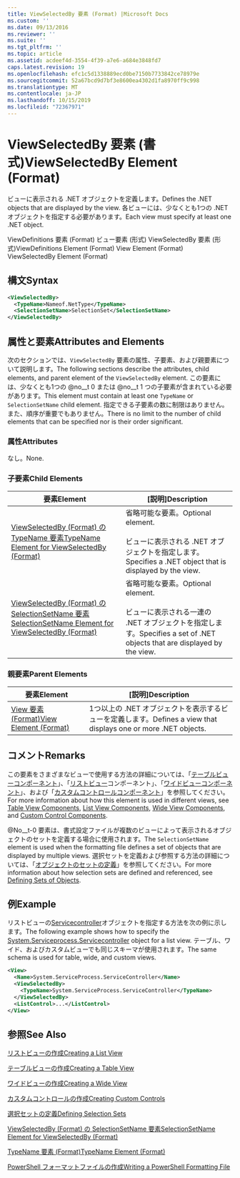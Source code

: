 ```yaml
---
title: ViewSelectedBy 要素 (Format) |Microsoft Docs
ms.custom: ''
ms.date: 09/13/2016
ms.reviewer: ''
ms.suite: ''
ms.tgt_pltfrm: ''
ms.topic: article
ms.assetid: acdeef4d-3554-4f39-a7e6-a684e3848fd7
caps.latest.revision: 19
ms.openlocfilehash: efc1c5d1338889ecd0be7150b7733842ce78979e
ms.sourcegitcommit: 52a67bcd9d7bf3e8600ea4302d1fa8970ff9c998
ms.translationtype: MT
ms.contentlocale: ja-JP
ms.lasthandoff: 10/15/2019
ms.locfileid: "72367971"
---
```

# <a name="viewselectedby-element-format"></a><span data-ttu-id="ab418-102">ViewSelectedBy 要素 (書式)</span><span class="sxs-lookup"><span data-stu-id="ab418-102">ViewSelectedBy Element (Format)</span></span>

<span data-ttu-id="ab418-103">ビューに表示される .NET オブジェクトを定義します。</span><span class="sxs-lookup"><span data-stu-id="ab418-103">Defines the .NET objects that are displayed by the view.</span></span> <span data-ttu-id="ab418-104">各ビューには、少なくとも1つの .NET オブジェクトを指定する必要があります。</span><span class="sxs-lookup"><span data-stu-id="ab418-104">Each view must specify at least one .NET object.</span></span>

<span data-ttu-id="ab418-105">ViewDefinitions 要素 (Format) ビュー要素 (形式) ViewSelectedBy 要素 (形式)</span><span class="sxs-lookup"><span data-stu-id="ab418-105">ViewDefinitions Element (Format) View Element (Format) ViewSelectedBy Element (Format)</span></span>

## <a name="syntax"></a><span data-ttu-id="ab418-106">構文</span><span class="sxs-lookup"><span data-stu-id="ab418-106">Syntax</span></span>

```xml
<ViewSelectedBy>
  <TypeName>Nameof.NetType</TypeName>
  <SelectionSetName>SelectionSet</SelectionSetName>
</ViewSelectedBy>
```

## <a name="attributes-and-elements"></a><span data-ttu-id="ab418-107">属性と要素</span><span class="sxs-lookup"><span data-stu-id="ab418-107">Attributes and Elements</span></span>

<span data-ttu-id="ab418-108">次のセクションでは、`ViewSelectedBy` 要素の属性、子要素、および親要素について説明します。</span><span class="sxs-lookup"><span data-stu-id="ab418-108">The following sections describe the attributes, child elements, and parent element of the `ViewSelectedBy` element.</span></span> <span data-ttu-id="ab418-109">この要素には、少なくとも1つの @no__t 0 または @no__t 1 つの子要素が含まれている必要があります。</span><span class="sxs-lookup"><span data-stu-id="ab418-109">This element must contain at least one `TypeName` or `SelectionSetName` child element.</span></span> <span data-ttu-id="ab418-110">指定できる子要素の数に制限はありません。また、順序が重要でもありません。</span><span class="sxs-lookup"><span data-stu-id="ab418-110">There is no limit to the number of child elements that can be specified nor is their order significant.</span></span>

### <a name="attributes"></a><span data-ttu-id="ab418-111">属性</span><span class="sxs-lookup"><span data-stu-id="ab418-111">Attributes</span></span>

<span data-ttu-id="ab418-112">なし。</span><span class="sxs-lookup"><span data-stu-id="ab418-112">None.</span></span>

### <a name="child-elements"></a><span data-ttu-id="ab418-113">子要素</span><span class="sxs-lookup"><span data-stu-id="ab418-113">Child Elements</span></span>

|<span data-ttu-id="ab418-114">要素</span><span class="sxs-lookup"><span data-stu-id="ab418-114">Element</span></span>|<span data-ttu-id="ab418-115">[説明]</span><span class="sxs-lookup"><span data-stu-id="ab418-115">Description</span></span>|
|-------------|-----------------|
|[<span data-ttu-id="ab418-116">ViewSelectedBy (Format) の TypeName 要素</span><span class="sxs-lookup"><span data-stu-id="ab418-116">TypeName Element for ViewSelectedBy (Format)</span></span>](./typename-element-for-viewselectedby-format.md)|<span data-ttu-id="ab418-117">省略可能な要素。</span><span class="sxs-lookup"><span data-stu-id="ab418-117">Optional element.</span></span><br /><br /> <span data-ttu-id="ab418-118">ビューに表示される .NET オブジェクトを指定します。</span><span class="sxs-lookup"><span data-stu-id="ab418-118">Specifies a .NET object that is displayed by the view.</span></span>|
|[<span data-ttu-id="ab418-119">ViewSelectedBy (Format) の SelectionSetName 要素</span><span class="sxs-lookup"><span data-stu-id="ab418-119">SelectionSetName Element for ViewSelectedBy (Format)</span></span>](./selectionsetname-element-for-viewselectedby-format.md)|<span data-ttu-id="ab418-120">省略可能な要素。</span><span class="sxs-lookup"><span data-stu-id="ab418-120">Optional element.</span></span><br /><br /> <span data-ttu-id="ab418-121">ビューに表示される一連の .NET オブジェクトを指定します。</span><span class="sxs-lookup"><span data-stu-id="ab418-121">Specifies a set of .NET objects that are displayed by the view.</span></span>|

### <a name="parent-elements"></a><span data-ttu-id="ab418-122">親要素</span><span class="sxs-lookup"><span data-stu-id="ab418-122">Parent Elements</span></span>

|<span data-ttu-id="ab418-123">要素</span><span class="sxs-lookup"><span data-stu-id="ab418-123">Element</span></span>|<span data-ttu-id="ab418-124">[説明]</span><span class="sxs-lookup"><span data-stu-id="ab418-124">Description</span></span>|
|-------------|-----------------|
|[<span data-ttu-id="ab418-125">View 要素 (Format)</span><span class="sxs-lookup"><span data-stu-id="ab418-125">View Element (Format)</span></span>](./view-element-format.md)|<span data-ttu-id="ab418-126">1つ以上の .NET オブジェクトを表示するビューを定義します。</span><span class="sxs-lookup"><span data-stu-id="ab418-126">Defines a view that displays one or more .NET objects.</span></span>|

## <a name="remarks"></a><span data-ttu-id="ab418-127">コメント</span><span class="sxs-lookup"><span data-stu-id="ab418-127">Remarks</span></span>

<span data-ttu-id="ab418-128">この要素をさまざまなビューで使用する方法の詳細については、「[テーブルビューコンポーネント](./creating-a-table-view.md)」、「[リストビュー](./creating-a-list-view.md)コンポーネント」、「[ワイドビューコンポーネント](./creating-a-wide-view.md)」、および「[カスタムコントロールコンポーネント](./creating-custom-controls.md)」を参照してください。</span><span class="sxs-lookup"><span data-stu-id="ab418-128">For more information about how this element is used in different views, see [Table View Components](./creating-a-table-view.md), [List View Components](./creating-a-list-view.md), [Wide View Components](./creating-a-wide-view.md), and [Custom Control Components](./creating-custom-controls.md).</span></span>

<span data-ttu-id="ab418-129">@No__t-0 要素は、書式設定ファイルが複数のビューによって表示されるオブジェクトのセットを定義する場合に使用されます。</span><span class="sxs-lookup"><span data-stu-id="ab418-129">The `SelectionSetName` element is used when the formatting file defines a set of objects that are displayed by multiple views.</span></span> <span data-ttu-id="ab418-130">選択セットを定義および参照する方法の詳細については、「[オブジェクトのセットの定義](./defining-selection-sets.md)」を参照してください。</span><span class="sxs-lookup"><span data-stu-id="ab418-130">For more information about how selection sets are defined and referenced, see [Defining Sets of Objects](./defining-selection-sets.md).</span></span>

## <a name="example"></a><span data-ttu-id="ab418-131">例</span><span class="sxs-lookup"><span data-stu-id="ab418-131">Example</span></span>

<span data-ttu-id="ab418-132">リストビューの[Servicecontroller](/dotnet/api/System.ServiceProcess.ServiceController)オブジェクトを指定する方法を次の例に示します。</span><span class="sxs-lookup"><span data-stu-id="ab418-132">The following example shows how to specify the [System.Serviceprocess.Servicecontroller](/dotnet/api/System.ServiceProcess.ServiceController) object for a list view.</span></span> <span data-ttu-id="ab418-133">テーブル、ワイド、およびカスタムビューでも同じスキーマが使用されます。</span><span class="sxs-lookup"><span data-stu-id="ab418-133">The same schema is used for table, wide, and custom views.</span></span>

```xml
<View>
  <Name>System.ServiceProcess.ServiceController</Name>
  <ViewSelectedBy>
    <TypeName>System.ServiceProcess.ServiceController</TypeName>
  </ViewSelectedBy>
  <ListControl>...</ListControl>
</View>
```

## <a name="see-also"></a><span data-ttu-id="ab418-134">参照</span><span class="sxs-lookup"><span data-stu-id="ab418-134">See Also</span></span>

[<span data-ttu-id="ab418-135">リストビューの作成</span><span class="sxs-lookup"><span data-stu-id="ab418-135">Creating a List View</span></span>](./creating-a-list-view.md)

[<span data-ttu-id="ab418-136">テーブルビューの作成</span><span class="sxs-lookup"><span data-stu-id="ab418-136">Creating a Table View</span></span>](./creating-a-table-view.md)

[<span data-ttu-id="ab418-137">ワイドビューの作成</span><span class="sxs-lookup"><span data-stu-id="ab418-137">Creating a Wide View</span></span>](./creating-a-wide-view.md)

[<span data-ttu-id="ab418-138">カスタムコントロールの作成</span><span class="sxs-lookup"><span data-stu-id="ab418-138">Creating Custom Controls</span></span>](./creating-custom-controls.md)

[<span data-ttu-id="ab418-139">選択セットの定義</span><span class="sxs-lookup"><span data-stu-id="ab418-139">Defining Selection Sets</span></span>](./defining-selection-sets.md)

[<span data-ttu-id="ab418-140">ViewSelectedBy (Format) の SelectionSetName 要素</span><span class="sxs-lookup"><span data-stu-id="ab418-140">SelectionSetName Element for ViewSelectedBy (Format)</span></span>](./selectionsetname-element-for-viewselectedby-format.md)

[<span data-ttu-id="ab418-141">TypeName 要素 (Format)</span><span class="sxs-lookup"><span data-stu-id="ab418-141">TypeName Element (Format)</span></span>](./typename-element-for-viewselectedby-format.md)

[<span data-ttu-id="ab418-142">PowerShell フォーマットファイルの作成</span><span class="sxs-lookup"><span data-stu-id="ab418-142">Writing a PowerShell Formatting File</span></span>](./writing-a-powershell-formatting-file.md)
